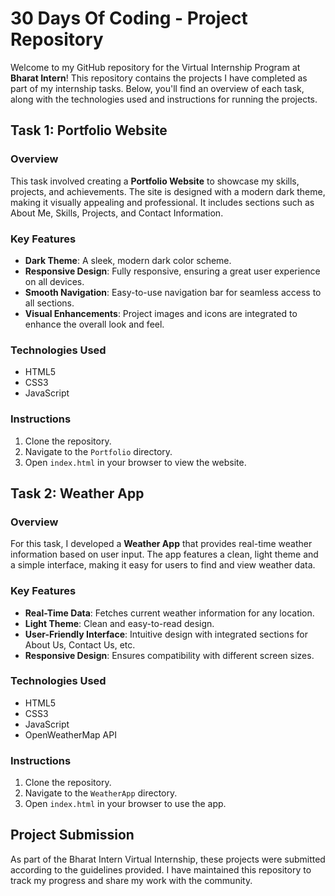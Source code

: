 

# 30 Days Of Coding - Project Repository

Welcome to my GitHub repository for the Virtual Internship Program at **Bharat Intern**! This repository contains the projects I have completed as part of my internship tasks. Below, you'll find an overview of each task, along with the technologies used and instructions for running the projects.

## Task 1: Portfolio Website

### Overview
This task involved creating a **Portfolio Website** to showcase my skills, projects, and achievements. The site is designed with a modern dark theme, making it visually appealing and professional. It includes sections such as About Me, Skills, Projects, and Contact Information.

### Key Features
- **Dark Theme**: A sleek, modern dark color scheme.
- **Responsive Design**: Fully responsive, ensuring a great user experience on all devices.
- **Smooth Navigation**: Easy-to-use navigation bar for seamless access to all sections.
- **Visual Enhancements**: Project images and icons are integrated to enhance the overall look and feel.

### Technologies Used
- HTML5
- CSS3
- JavaScript

### Instructions
1. Clone the repository.
2. Navigate to the `Portfolio` directory.
3. Open `index.html` in your browser to view the website.

## Task 2: Weather App

### Overview
For this task, I developed a **Weather App** that provides real-time weather information based on user input. The app features a clean, light theme and a simple interface, making it easy for users to find and view weather data.

### Key Features
- **Real-Time Data**: Fetches current weather information for any location.
- **Light Theme**: Clean and easy-to-read design.
- **User-Friendly Interface**: Intuitive design with integrated sections for About Us, Contact Us, etc.
- **Responsive Design**: Ensures compatibility with different screen sizes.

### Technologies Used
- HTML5
- CSS3
- JavaScript
- OpenWeatherMap API

### Instructions
1. Clone the repository.
2. Navigate to the `WeatherApp` directory.
3. Open `index.html` in your browser to use the app.

## Project Submission

As part of the Bharat Intern Virtual Internship, these projects were submitted according to the guidelines provided. I have maintained this repository to track my progress and share my work with the community.
